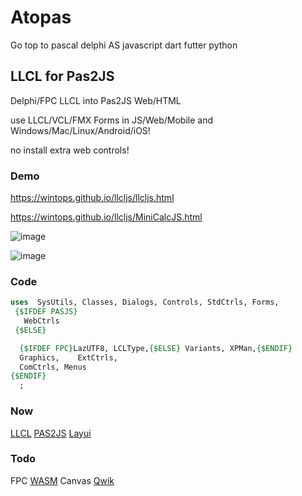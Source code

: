 # Atopas
Go top to pascal delphi AS  javascript   dart futter  python 

## LLCL for Pas2JS
Delphi/FPC LLCL into Pas2JS Web/HTML

use LLCL/VCL/FMX Forms in JS/Web/Mobile and Windows/Mac/Linux/Android/iOS!


no install extra web controls!

### Demo

https://wintops.github.io/llcljs/llcljs.html

https://wintops.github.io/llcljs/MiniCalcJS.html

![image](https:///wintops.github.io/llcljs/image_llcl.png)

![image](https:///wintops.github.io/llcljs/image_web.png)


### Code

```pascal
uses  SysUtils, Classes, Dialogs, Controls, StdCtrls, Forms,
 {$IFDEF PASJS}
   WebCtrls
 {$ELSE}

  {$IFDEF FPC}LazUTF8, LCLType,{$ELSE} Variants, XPMan,{$ENDIF}
  Graphics,    ExtCtrls,
  ComCtrls, Menus
{$ENDIF}
  ;
```

### Now
[LLCL](https://github.com/FChrisF/LLCL)
[PAS2JS](https://wiki.lazarus.freepascal.org/pas2js)
[Layui](https://github.com/layui/layui)

### Todo
 FPC [WASM](https://wiki.lazarus.freepascal.org/WebAssembly) Canvas
[Qwik](https://github.com/BuilderIO/qwik)

 









